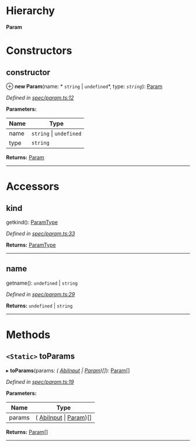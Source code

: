 

# Hierarchy

**Param**

# Constructors

<a id="constructor"></a>

##  constructor

⊕ **new Param**(name: * `string` &#124; `undefined`*, type: *`string`*): [Param](_spec_param_.param.md)

*Defined in [spec/param.ts:12](https://github.com/paritytech/js-libs/blob/add7962/packages/abi/src/spec/param.ts#L12)*

**Parameters:**

| Name | Type |
| ------ | ------ |
| name |  `string` &#124; `undefined`|
| type | `string` |

**Returns:** [Param](_spec_param_.param.md)

___

# Accessors

<a id="kind"></a>

##  kind

getkind(): [ParamType](_spec_paramtype_paramtype_.paramtype.md)

*Defined in [spec/param.ts:33](https://github.com/paritytech/js-libs/blob/add7962/packages/abi/src/spec/param.ts#L33)*

**Returns:** [ParamType](_spec_paramtype_paramtype_.paramtype.md)

___
<a id="name"></a>

##  name

getname():  `undefined` &#124; `string`

*Defined in [spec/param.ts:29](https://github.com/paritytech/js-libs/blob/add7962/packages/abi/src/spec/param.ts#L29)*

**Returns:**  `undefined` &#124; `string`

___

# Methods

<a id="toparams"></a>

## `<Static>` toParams

▸ **toParams**(params: *( [AbiInput](../interfaces/_types_.abiinput.md) &#124; [Param](_spec_param_.param.md))[]*): [Param](_spec_param_.param.md)[]

*Defined in [spec/param.ts:19](https://github.com/paritytech/js-libs/blob/add7962/packages/abi/src/spec/param.ts#L19)*

**Parameters:**

| Name | Type |
| ------ | ------ |
| params | ( [AbiInput](../interfaces/_types_.abiinput.md) &#124; [Param](_spec_param_.param.md))[] |

**Returns:** [Param](_spec_param_.param.md)[]

___

